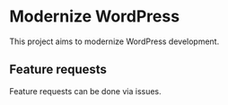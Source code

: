 # Modernize WordPress

This project aims to modernize WordPress development.

## Feature requests
Feature requests can be done via issues.
